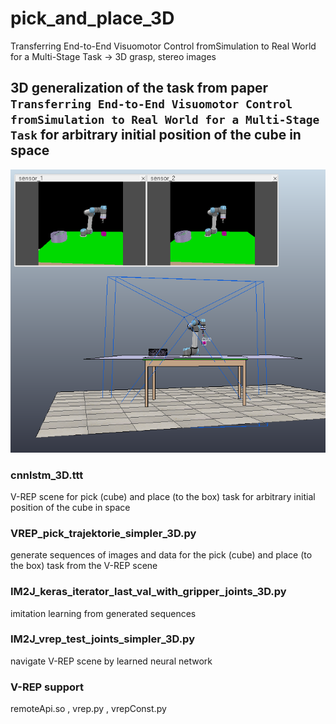 # pick_and_place_3D
Transferring End-to-End Visuomotor Control fromSimulation to Real World for a Multi-Stage Task -> 3D grasp, stereo images



## 3D generalization of the task from paper `Transferring End-to-End Visuomotor Control fromSimulation to Real World for a Multi-Stage Task` for arbitrary initial position of the cube in space

![ilustration_image2](./ilustration_image.png)

### cnnlstm_3D.ttt
V-REP scene for pick (cube) and place (to the box) task for arbitrary initial position of the cube in space

### VREP_pick_trajektorie_simpler_3D.py
generate sequences of images and data for the pick (cube) and place (to the box) task from the V-REP scene

### IM2J_keras_iterator_last_val_with_gripper_joints_3D.py
imitation learning from generated sequences

### IM2J_vrep_test_joints_simpler_3D.py
navigate V-REP scene by learned neural network



### V-REP support
remoteApi.so , vrep.py , vrepConst.py
